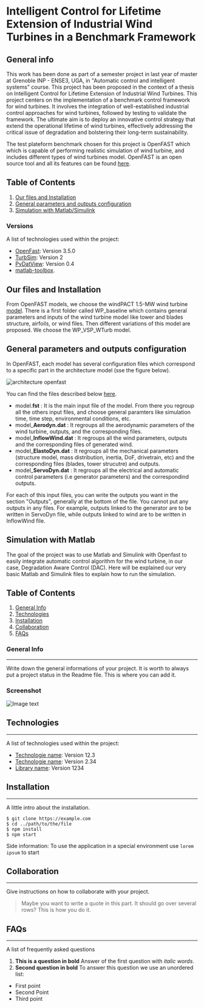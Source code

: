 # Intelligent Control for Lifetime Extension of Industrial Wind Turbines in a Benchmark Framework
## General info
This work has been done as part of a semester project in last year of master at Grenoble INP - ENSE3, UGA, in "Automatic control and intelligent systems" course. 
This project has been proposed in the context of a thesis on Intelligent Control for Lifetime Extension of Industrial Wind Turbines. 
This project centers on the implementation of a benchmark control framework for wind turbines. It involves the integration of well-established industrial control approaches for wind turbines, 
followed by testing to validate the framework. The ultimate aim is to deploy an innovative control strategy that extend the operational lifetime of wind turbines, 
effectively addressing the critical issue of degradation and bolstering their long-term sustainability.

The test plateform benchmark chosen for this project is OpenFAST which which is capable of performing realistic simulation of wind turbine, and includes different types of wind turbines model.
OpenFAST is an open source tool and all its features can be found [here](https://github.com/openfast).

## Table of Contents
1. [Our files and Installation](#our-files-and-installation)
2. [General parameters and outputs configuration](#general-parameters-and-outputs-configuration)
3. [Simulation with Matlab/Simulink](#simulation-with-matlab)

### Versions
A list of technologies used within the project:
* [OpenFast](https://github.com/OpenFAST/openfast/releases/tag/v3.5.0): Version 3.5.0 
* [TurbSim]([https://example.com](https://www.nrel.gov/wind/nwtc/turbsim.html)): Version 2
* [PyDatView]([https://example.com](https://github.com/ebranlard/pyDatView)): Version 0.4
* [matlab-toolbox]([https://example.com](https://github.com/OpenFAST/matlab-toolbox)).
  
## Our files and Installation
From OpenFAST models, we choose the windPACT 1.5-MW wind turbine [model](http://www.nrel.gov/docs/fy06osti/32495.pdf).
There is a first folder called WP_baseline which contains general parameters and inputs of the wind turbine model like tower and blades structure, airfoils, or wind files.
Then different variations of this model are proposed. We choose the WP_VSP_WTurb model.



## General parameters and outputs configuration
In OpenFAST, each model has several configuration files which correspond to a specific part in the architecture model (sse the figure below). 

![architecture openfast](https://github.com/Vialladr/Integrator-project-Ferrand-Vialle/assets/146111332/1fcff325-8421-490b-a675-e5a940452236)

You can find the files described below [here](https://github.com/Vialladr/Integrator-project-Ferrand-Vialle_Final/tree/main/openfast-main/reg_tests/r-test/glue-codes/openfast/1.WP_1.5MW_IntegratorProject).
* model.**fst** : It is the main input file of the model. From there you regroup all the others input files, and choose general paramters like simulation time, time step, environmental conditions, etc.
* model_**Aerodyn.dat** : It regroups all the aerodynamic parameters of the wind turbine, outputs, and the corresponding files.
* model_**InflowWind.dat** : It regroups all the wind parameters, outputs and the corresponding files of generated wind. 
* model_**ElastoDyn.dat** : It regroups all the mechanical parameters (structure model, mass distribution, inertia, DoF, drivetrain, etc) and the corresponding files (blades, tower strucutre) and outputs.
* model_**ServoDyn.dat** : It regroups all the electrical and automatic control parameters (i.e generator parameters) and the correspondind outputs.

For each of this input files, you can write the outputs you want in the section "Outputs", generally at the bottom of the file. You cannot put any outputs in any files. For example, outputs linked to the generator are to be written in ServoDyn file, while outputs linked to wind are to be written in InflowWind file.


## Simulation with Matlab

The goal of the project was to use Matlab and Simulink with Openfast to easily integrate automatic control algorithm for the wind turbine, in our case, Degradation Aware Control (DAC).
Here will be explained our very basic Matlab and Simulink files to explain how to run the simulation.

















## Table of Contents
1. [General Info](#general-info)
2. [Technologies](#technologies)
3. [Installation](#installation)
4. [Collaboration](#collaboration)
5. [FAQs](#faqs)
### General Info
***
Write down the general informations of your project. It is worth to always put a project status in the Readme file. This is where you can add it. 
### Screenshot
![Image text](https://www.united-internet.de/fileadmin/user_upload/Brands/Downloads/Logo_IONOS_by.jpg)
## Technologies
***
A list of technologies used within the project:
* [Technologie name](https://example.com): Version 12.3 
* [Technologie name](https://example.com): Version 2.34
* [Library name](https://example.com): Version 1234
## Installation
***
A little intro about the installation. 
```
$ git clone https://example.com
$ cd ../path/to/the/file
$ npm install
$ npm start
```
Side information: To use the application in a special environment use ```lorem ipsum``` to start
## Collaboration
***
Give instructions on how to collaborate with your project.
> Maybe you want to write a quote in this part. 
> It should go over several rows?
> This is how you do it.
## FAQs
***
A list of frequently asked questions
1. **This is a question in bold**
Answer of the first question with _italic words_. 
2. __Second question in bold__ 
To answer this question we use an unordered list:
* First point
* Second Point
* Third point
